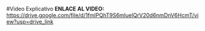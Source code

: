 #Video Explicativo
**ENLACE AL VIDEO:** https://drive.google.com/file/d/1fmlPQhT9S6mluelQrV20d6nmDnV6HcmT/view?usp=drive_link
